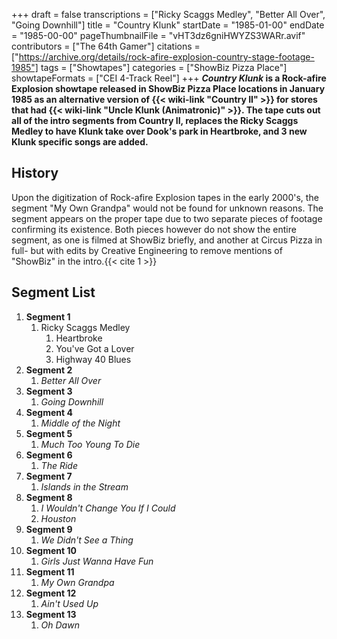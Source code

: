 +++
draft = false
transcriptions = ["Ricky Scaggs Medley", "Better All Over", "Going Downhill"]
title = "Country Klunk"
startDate = "1985-01-00"
endDate = "1985-00-00"
pageThumbnailFile = "vHT3dz6gniHWYZS3WARr.avif"
contributors = ["The 64th Gamer"]
citations = ["https://archive.org/details/rock-afire-explosion-country-stage-footage-1985"]
tags = ["Showtapes"]
categories = ["ShowBiz Pizza Place"]
showtapeFormats = ["CEI 4-Track Reel"]
+++
***Country Klunk* is a Rock-afire Explosion showtape released in ShowBiz Pizza Place locations in January 1985 as an alternative version of {{< wiki-link "Country II" >}} for stores that had {{< wiki-link "Uncle Klunk (Animatronic)" >}}.
The tape cuts out all of the intro segments from Country II, replaces the Ricky Scaggs Medley to have Klunk take over Dook's park in Heartbroke, and 3 new Klunk specific songs are added.**

## History

Upon the digitization of Rock-afire Explosion tapes in the early 2000's, the segment "My Own Grandpa" would not be found for unknown reasons. The segment appears on the proper tape due to two separate pieces of footage confirming its existence. Both pieces however do not show the entire segment, as one is filmed at ShowBiz briefly, and another at Circus Pizza in full- but with edits by Creative Engineering to remove mentions of "ShowBiz" in the intro.{{< cite 1 >}}

## Segment List

1.  **Segment 1**
    1.  Ricky Scaggs Medley
        1.  Heartbroke
        2.  You've Got a Lover
        3.  Highway 40 Blues
2.  **Segment 2**
    1.  *Better All Over*
3.  **Segment 3**
    1.  *Going Downhill*
4.  **Segment 4**
    1.  *Middle of the Night*
5.  **Segment 5**
    1.  *Much Too Young To Die*
6.  **Segment 6**
    1.  *The Ride*
7.  **Segment 7**
    1.  *Islands in the Stream*
8.  **Segment 8**
    1.  *I Wouldn't Change You If I Could*
    2.  *Houston*
9.  **Segment 9**
    1.  *We Didn't See a Thing*
10. **Segment 10**
    1.  *Girls Just Wanna Have Fun*
11. **Segment 11**
    1.  *My Own Grandpa*
12. **Segment 12**
    1.  *Ain't Used Up*
13. **Segment 13**
    1.  *Oh Dawn*
